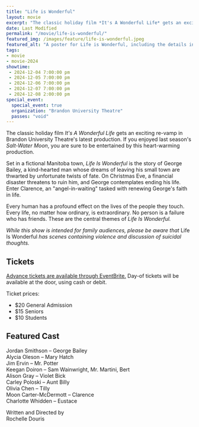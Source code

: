 ```yaml
---
title: "Life is Wonderful"
layout: movie
excerpt: "The classic holiday film *It's A Wonderful Life* gets an exciting re-vamp in Brandon University Theatre's latest production."
date: Last Modified
permalink: "/movie/life-is-wonderful/"
featured_img: /images/feature/life-is-wonderful.jpeg
featured_alt: "A poster for Life is Wonderful, including the details in the text below"
tags: 
- movie
- movie-2024
showtime: 
 - 2024-12-04 7:00:00 pm
 - 2024-12-05 7:00:00 pm
 - 2024-12-06 7:00:00 pm
 - 2024-12-07 7:00:00 pm
 - 2024-12-08 2:00:00 pm
special_event:
  special_event: true
  organization: "Brandon University Theatre"
  passes: "void"
---
```


The classic holiday film *It's A Wonderful Life* gets an exciting re-vamp in Brandon University Theatre's latest production. If you enjoyed last season's *Salt-Water Moon*, you are sure to be entertained by this heart-warming production.

Set in a fictional Manitoba town, *Life Is Wonderful* is the story of George Bailey, a kind-hearted man whose dreams of leaving his small town are thwarted by unfortunate twists of fate. On Christmas Eve, a financial disaster threatens to ruin him, and George contemplates ending his life. Enter Clarence, an "angel-in-waiting" tasked with renewing George's faith in life.

Every human has a profound effect on the lives of the people they touch. Every life, no matter how ordinary, is extraordinary. No person is a failure who has friends. These are the central themes of *Life Is Wonderful.*

*While this show is intended for family audiences, please be aware that* Life Is Wonderful *has scenes containing violence and discussion of suicidal thoughts.*

## Tickets

[Advance tickets are available through EventBrite.](https://www.eventbrite.com/e/life-is-wonderful-tickets-1022915426577) Day-of tickets will be available at the door, using cash or debit.

Ticket prices:
* $20 General Admission
* $15 Seniors
* $10 Students

## Featured Cast

Jordan Smithson – George Bailey  
Alycia Oleson – Mary Hatch  
Jim Ervin – Mr. Potter  
Keegan Doiron – Sam Wainwright, Mr. Martini, Bert  
Alison Gray – Violet Bick  
Carley Poloski – Aunt Billy  
Olivia Chen – Tilly  
Moon Carter-McDermott – Clarence  
Charlotte Whidden – Eustace  

Written and Directed by  
Rochelle Douris
